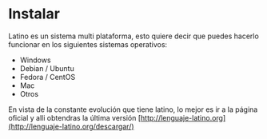 # Instalar

Latino es un sistema multi plataforma, esto quiere decir que puedes hacerlo funcionar en los siguientes sistemas operativos:

* Windows
* Debian / Ubuntu
* Fedora / CentOS
* Mac
* Otros

En vista de la constante evolución que tiene latino, lo mejor es ir a la página oficial y alli obtendras la última versión  [http://lenguaje-latino.org](http://lenguaje-latino.org/descargar/)

### 



